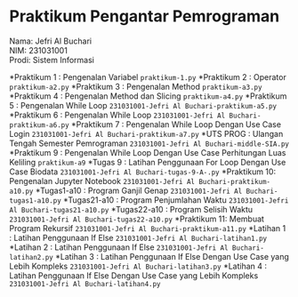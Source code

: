 # Praktikum Pengantar Pemrograman
<div> Nama: Jefri Al Buchari </div>
<div> NIM: 231031001 </div>
<div> Prodi: Sistem Informasi </div>

*Praktikum 1 : Pengenalan Variabel `praktikum-1.py`
*Praktikum 2 : Operator `praktikum-a2.py`
*Praktikum 3 : Pengenalan Method `praktikum-a3.py`
*Praktikum 4 : Pengenalan Method dan Slicing `praktikum-a4.py`
*Praktikum 5 : Pengenalan While Loop `231031001-Jefri Al Buchari-praktikum-a5.py`
*Praktikum 6 : Pengenalan While Loop `231031001-Jefri Al Buchari-praktikum-a6.py`
*Praktikum 7 : Pengenalan While Loop Dengan Use Case Login `231031001-Jefri Al Buchari-praktikum-a7.py`
*UTS PROG    : Ulangan Tengah Semester Pemrograman `231031001-Jefri Al Buchari-middle-SIA.py`
*Praktikum 9 : Pengenalan While Loop Dengan Use Case Perhitungan Luas Keliling `praktikum-a9`
*Tugas 9     : Latihan Penggunaan For Loop Dengan Use Case Biodata `231031001-Jefri Al Buchari-tugas-9-A-.py`
*Praktikum 10: Pengenalan Jupyter Notebook `231031001-Jefri Al Buchari-praktikum-a10.py`
*Tugas1-a10  : Program Ganjil Genap `231031001-Jefri Al Buchari-tugas1-a10.py`
*Tugas21-a10 : Program Penjumlahan Waktu `231031001-Jefri Al Buchari-tugas21-a10.py`
*Tugas22-a10 : Program Selisih Waktu `231031001-Jefri Al Buchari-tugas22-a10.py`
*Praktikum 11: Membuat Program Rekursif `231031001-Jefri Al Buchari-praktikum-a11.py`
*Latihan 1   : Latihan Penggunaan If Else `231031001-Jefri Al Buchari-latihan1.py`
*Latihan 2   : Latihan Penggunaan If Else `231031001-Jefri Al Buchari-latihan2.py`
*Latihan 3   : Latihan Penggunaan If Else Dengan Use Case yang Lebih Kompleks `231031001-Jefri Al Buchari-latihan3.py`
*Latihan 4   : Latihan Penggunaan If Else Dengan Use Case yang Lebih Kompleks `231031001-Jefri Al Buchari-latihan4.py`
